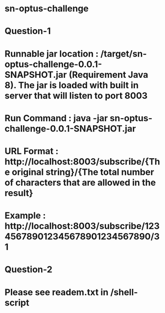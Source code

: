 # sn-optus-challenge

# Question-1
# Runnable jar location : /target/sn-optus-challenge-0.0.1-SNAPSHOT.jar (Requirement Java 8). The jar is loaded with built in server that will listen to port 8003
# Run Command : java -jar sn-optus-challenge-0.0.1-SNAPSHOT.jar
# URL Format : http://localhost:8003/subscribe/{The original string}/{The total number of characters that are allowed in the result}
# Example : http://localhost:8003/subscribe/123456789012345678901234567890/31

# Question-2
# Please see readem.txt in /shell-script